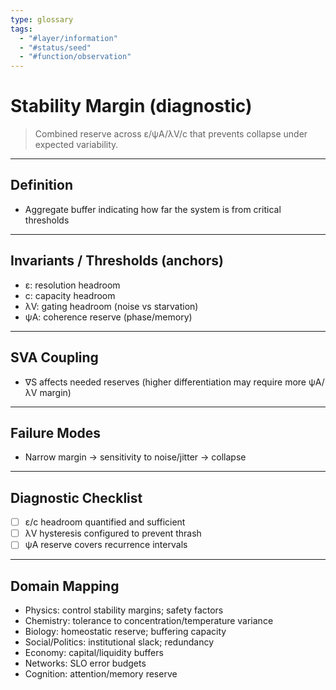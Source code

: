 ```yaml
---
type: glossary
tags:
  - "#layer/information"
  - "#status/seed"
  - "#function/observation"
---
```


# Stability Margin (diagnostic)

> Combined reserve across ε/ψA/λV/c that prevents collapse under expected variability.

---

## Definition

- Aggregate buffer indicating how far the system is from critical thresholds

---

## Invariants / Thresholds (anchors)

- ε: resolution headroom
- c: capacity headroom
- λV: gating headroom (noise vs starvation)
- ψA: coherence reserve (phase/memory)

---

## SVA Coupling

- ∇S affects needed reserves (higher differentiation may require more ψA/λV margin)

---

## Failure Modes

- Narrow margin → sensitivity to noise/jitter → collapse

---

## Diagnostic Checklist

- [ ] ε/c headroom quantified and sufficient
- [ ] λV hysteresis configured to prevent thrash
- [ ] ψA reserve covers recurrence intervals

---

## Domain Mapping

- Physics: control stability margins; safety factors
- Chemistry: tolerance to concentration/temperature variance
- Biology: homeostatic reserve; buffering capacity
- Social/Politics: institutional slack; redundancy
- Economy: capital/liquidity buffers
- Networks: SLO error budgets
- Cognition: attention/memory reserve


